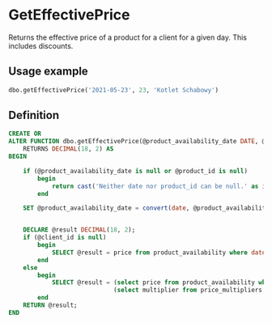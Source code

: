 # GetEffectivePrice

Returns the effective price of a product for a client for a given day. This includes discounts.
## Usage example

```sql
dbo.getEffectivePrice('2021-05-23', 23, 'Kotlet Schabowy')
```

## Definition

```sql
CREATE OR
ALTER FUNCTION dbo.getEffectivePrice(@product_availability_date DATE, @client_id INT, @product_id varchar(255))
    RETURNS DECIMAL(18, 2) AS
BEGIN

    if (@product_availability_date is null or @product_id is null)
        begin
            return cast('Neither date nor product_id can be null.' as int);
        end

    SET @product_availability_date = convert(date, @product_availability_date);


    DECLARE @result DECIMAL(18, 2);
    if (@client_id is null)
        begin
            SELECT @result = price from product_availability where date = @product_availability_date;
        end
    else
        begin
            SELECT @result = (select price from product_availability where date = @product_availability_date) *
                             (select multiplier from price_multipliers where client_id = @client_id);
        end
    RETURN @result;
END
```